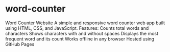 # word-counter
 Word Counter Website A simple and responsive word counter web app built using HTML, CSS, and JavaScript.  Features: Counts total words and characters  Shows characters with and without spaces  Displays the most frequent word and its count  Works offline in any browser  Hosted using GitHub Pages
